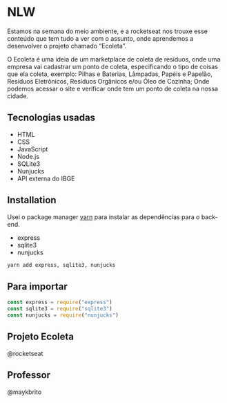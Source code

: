 # NLW

Estamos na semana do meio ambiente, e a rocketseat nos trouxe esse conteúdo que tem tudo a ver com o assunto, onde aprendemos a desenvolver o projeto chamado “Ecoleta”. 

O Ecoleta é uma ideia de um marketplace de coleta de resíduos, onde uma empresa vai cadastrar um ponto de coleta, especificando o tipo de coisas que ela coleta, exemplo: Pilhas e Baterias, Lâmpadas, Papéis e Papelão, Resíduos Eletrônicos, Resíduos Orgânicos e/ou Óleo de Cozinha; Onde podemos acessar o site e verificar onde tem um ponto de coleta na nossa cidade.

## Tecnologias usadas

* HTML
* CSS
* JavaScript
* Node.js
* SQLite3
* Nunjucks
* API externa do IBGE


## Installation

Usei o package manager [yarn](https://classic.yarnpkg.com/pt-BR/docs/install/#debian-stable) para instalar as dependências para o back-end.

* express
* sqlite3
* nunjucks

```bash
yarn add express, sqlite3, nunjucks
```

## Para importar

```node.js
const express = require("express")
const sqlite3 = require("sqlite3")
const nunjucks = require("nunjucks")

```

## Projeto Ecoleta
@rocketseat

## Professor
@maykbrito